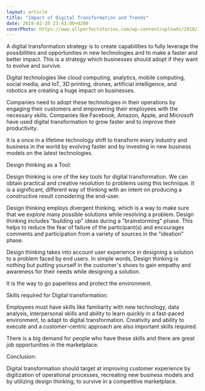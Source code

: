 ```yaml
---
layout: article
title: "Impact of Digital Transformation and Trends"
date: 2019-02-20 23:43:00+0200
coverPhoto: https://www.allperfectstories.com/wp-content/uploads/2018/12/Digital-Technology-Transformation-.jpg
---
```

A digital transformation strategy is to create capabilities to fully leverage the possibilities and opportunities in new technologies and to make a faster and better impact. This is a strategy which businesses should adopt if they want to evolve and survive.

Digital technologies like cloud computing, analytics, mobile computing, social media, and IoT, 3D printing, drones, artificial intelligence, and robotics are creating a huge impact on businesses.

Companies need to adopt these technologies in their operations by engaging their customers and empowering their employees with the necessary skills. Companies like Facebook, Amazon, Apple, and Microsoft have used digital transformation to grow faster and to improve their productivity.

It is a once in a lifetime technology shift to transform every industry and business in the world by evolving faster and by investing in new business models on the latest technologies.

Design thinking as a Tool:

Design thinking is one of the key tools for digital transformation. We can obtain practical and creative resolution to problems using this technique. It is a significant, different way of thinking with an intent on producing a constructive result considering the end-user.

Design thinking employs divergent thinking, which is a way to make sure that we explore many possible solutions while resolving a problem. Design thinking includes "building up" ideas during a "brainstorming" phase. This helps to reduce the fear of failure of the participant(s) and encourages comments and participation from a variety of sources in the "ideation" phase.

Design thinking takes into account user experience in designing a solution to a problem faced by end users. In simple words, Design thinking is nothing but putting yourself in the customer's shoes to gain empathy and awareness for their needs while designing a solution.

It is the way to go paperless and protect the environment.

Skills required for Digital transformation:

Employees must have skills like familiarity with new technology, data analysis, interpersonal skills and ability to learn quickly in a fast-paced environment, to adapt to digital transformation. Creativity and ability to execute and a customer-centric approach are also important skills required.

There is a big demand for people who have these skills and there are great job opportunities in the marketplace.

Conclusion:

Digital transformation should target at improving customer experience by digitization of operational processes, recreating new business models and by utilizing design thinking, to survive in a competitive marketplace.



